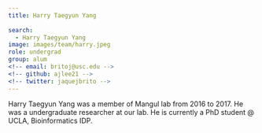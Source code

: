 ```yaml
---
title: Harry Taegyun Yang
 
search:
  - Harry Taegyun Yang
image: images/team/harry.jpeg
role: undergrad
group: alum
<!-- email: britoj@usc.edu -->
<!-- github: ajlee21 -->
<!-- twitter: jaquejbrito -->
---
```


Harry Taegyun Yang was a member of Mangul lab from 2016 to 2017. He was a undergraduate researcher at our lab. He is currently a PhD student @ UCLA, Bioinformatics IDP.
